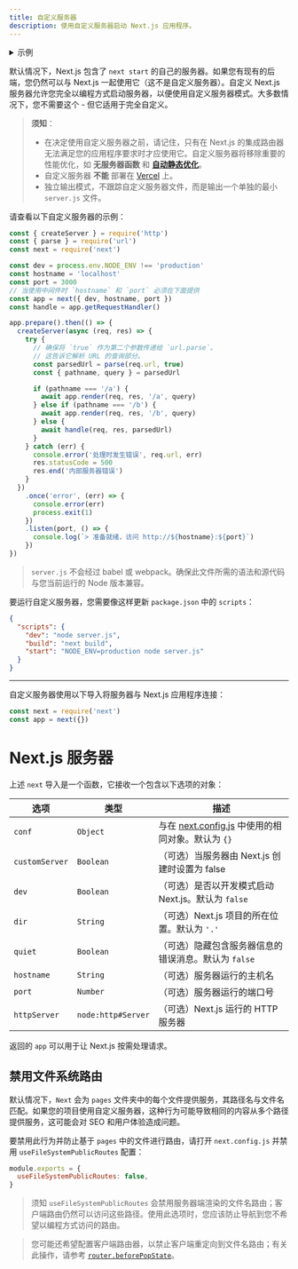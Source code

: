 ```yaml
---
title: 自定义服务器
description: 使用自定义服务器启动 Next.js 应用程序。
---
```


<details>
  <summary>示例</summary>

- [自定义服务器](https://github.com/vercel/next.js/tree/canary/examples/custom-server)
- [SSR 缓存](https://github.com/vercel/next.js/tree/canary/examples/ssr-caching)

</details>

默认情况下，Next.js 包含了 `next start` 的自己的服务器。如果您有现有的后端，您仍然可以与 Next.js 一起使用它（这不是自定义服务器）。自定义 Next.js 服务器允许您完全以编程方式启动服务器，以便使用自定义服务器模式。大多数情况下，您不需要这个 - 但它适用于完全自定义。

> **须知**：
>
> - 在决定使用自定义服务器之前，请记住，只有在 Next.js 的集成路由器无法满足您的应用程序要求时才应使用它。自定义服务器将移除重要的性能优化，如 **无服务器函数** 和 **[自动静态优化](/docs/pages/building-your-application/rendering/automatic-static-optimization)**。
> - 自定义服务器 **不能** 部署在 [Vercel](https://vercel.com/solutions/nextjs) 上。
> - 独立输出模式，不跟踪自定义服务器文件，而是输出一个单独的最小 `server.js` 文件。

请查看以下自定义服务器的示例：

```js filename="server.js"
const { createServer } = require('http')
const { parse } = require('url')
const next = require('next')

const dev = process.env.NODE_ENV !== 'production'
const hostname = 'localhost'
const port = 3000
// 当使用中间件时 `hostname` 和 `port` 必须在下面提供
const app = next({ dev, hostname, port })
const handle = app.getRequestHandler()

app.prepare().then(() => {
  createServer(async (req, res) => {
    try {
      // 确保将 `true` 作为第二个参数传递给 `url.parse`。
      // 这告诉它解析 URL 的查询部分。
      const parsedUrl = parse(req.url, true)
      const { pathname, query } = parsedUrl

      if (pathname === '/a') {
        await app.render(req, res, '/a', query)
      } else if (pathname === '/b') {
        await app.render(req, res, '/b', query)
      } else {
        await handle(req, res, parsedUrl)
      }
    } catch (err) {
      console.error('处理时发生错误', req.url, err)
      res.statusCode = 500
      res.end('内部服务器错误')
    }
  })
    .once('error', (err) => {
      console.error(err)
      process.exit(1)
    })
    .listen(port, () => {
      console.log(`> 准备就绪，访问 http://${hostname}:${port}`)
    })
})

```

> `server.js` 不会经过 babel 或 webpack。确保此文件所需的语法和源代码与您当前运行的 Node 版本兼容。

要运行自定义服务器，您需要像这样更新 `package.json` 中的 `scripts`：

```json filename="package.json"
{
  "scripts": {
    "dev": "node server.js",
    "build": "next build",
    "start": "NODE_ENV=production node server.js"
  }
}

```

---

自定义服务器使用以下导入将服务器与 Next.js 应用程序连接：

```js
const next = require('next')
const app = next({})

```
# Next.js 服务器

上述 `next` 导入是一个函数，它接收一个包含以下选项的对象：

| 选项             | 类型               | 描述                                                                                                     |
| --------------- | ------------------ | -------------------------------------------------------------------------------------------------------- |
| `conf`          | `Object`           | 与在 [next.config.js](/docs/pages/api-reference/next-config-js) 中使用的相同对象。默认为 `{}`           |
| `customServer`  | `Boolean`          | （可选）当服务器由 Next.js 创建时设置为 false                                                       |
| `dev`           | `Boolean`          | （可选）是否以开发模式启动 Next.js。默认为 `false`                                                   |
| `dir`           | `String`           | （可选）Next.js 项目的所在位置。默认为 `'.'`                                                       |
| `quiet`         | `Boolean`          | （可选）隐藏包含服务器信息的错误消息。默认为 `false`                                                |
| `hostname`      | `String`           | （可选）服务器运行的主机名                                                                       |
| `port`          | `Number`           | （可选）服务器运行的端口号                                                                       |
| `httpServer`    | `node:http#Server` | （可选）Next.js 运行的 HTTP 服务器                                                                   |

返回的 `app` 可以用于让 Next.js 按需处理请求。

## 禁用文件系统路由

默认情况下，`Next` 会为 `pages` 文件夹中的每个文件提供服务，其路径名与文件名匹配。如果您的项目使用自定义服务器，这种行为可能导致相同的内容从多个路径提供服务，这可能会对 SEO 和用户体验造成问题。

要禁用此行为并防止基于 `pages` 中的文件进行路由，请打开 `next.config.js` 并禁用 `useFileSystemPublicRoutes` 配置：

```js filename="next.config.js"
module.exports = {
  useFileSystemPublicRoutes: false,
}
```

> 须知 `useFileSystemPublicRoutes` 会禁用服务器端渲染的文件名路由；客户端路由仍然可以访问这些路径。使用此选项时，您应该防止导航到您不希望以编程方式访问的路由。

> 您可能还希望配置客户端路由器，以禁止客户端重定向到文件名路由；有关此操作，请参考 [`router.beforePopState`](/docs/pages/api-reference/functions/use-router#routerbeforepopstate)。